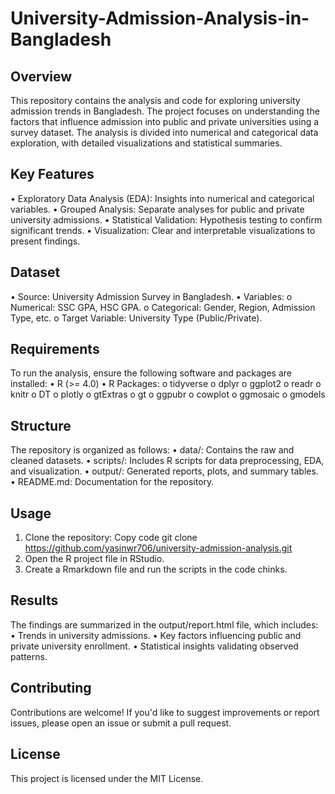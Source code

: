 # University-Admission-Analysis-in-Bangladesh
## Overview
This repository contains the analysis and code for exploring university admission trends in Bangladesh. The project focuses on understanding the factors that influence admission into public and private universities using a survey dataset. The analysis is divided into numerical and categorical data exploration, with detailed visualizations and statistical summaries.
## Key Features
•	Exploratory Data Analysis (EDA): Insights into numerical and categorical variables.
•	Grouped Analysis: Separate analyses for public and private university admissions.
•	Statistical Validation: Hypothesis testing to confirm significant trends.
•	Visualization: Clear and interpretable visualizations to present findings.
## Dataset
•	Source: University Admission Survey in Bangladesh.
•	Variables:
o	Numerical: SSC GPA, HSC GPA.
o	Categorical: Gender, Region, Admission Type, etc.
o	Target Variable: University Type (Public/Private).
## Requirements
To run the analysis, ensure the following software and packages are installed:
•	R (>= 4.0)
•	R Packages:
o	tidyverse
o	dplyr
o	ggplot2
o	readr
o	knitr
o	DT
o	plotly
o	gtExtras
o	gt
o	ggpubr
o	cowplot
o	ggmosaic
o gmodels
## Structure
The repository is organized as follows:
•	data/: Contains the raw and cleaned datasets.
•	scripts/: Includes R scripts for data preprocessing, EDA, and visualization.
•	output/: Generated reports, plots, and summary tables.
•	README.md: Documentation for the repository.
## Usage
1.	Clone the repository:
Copy code
git clone https://github.com/yasinwr706/university-admission-analysis.git
2.	Open the R project file in RStudio.
3.	Create a Rmarkdown file and run the scripts in the code chinks. 
## Results
The findings are summarized in the output/report.html file, which includes:
•	Trends in university admissions.
•	Key factors influencing public and private university enrollment.
•	Statistical insights validating observed patterns.
## Contributing
Contributions are welcome! If you'd like to suggest improvements or report issues, please open an issue or submit a pull request.
## License
This project is licensed under the MIT License.


